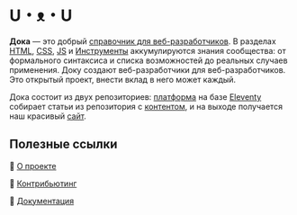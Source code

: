 # U・ᴥ・U

**Дока** — это добрый [справочник для веб-разработчиков](https://doka.guide). В разделах [HTML](https://doka.guide/html/), [CSS](https://doka.guide/css/), [JS](https://doka.guide/js/) и [Инструменты](https://doka.guide/tools/) аккумулируются знания сообщества: от формального синтаксиса и списка возможностей до реальных случаев применения. Доку создают веб-разработчики для веб-разработчиков. Это открытый проект, внести вклад в него может каждый.

Дока состоит из двух репозиториев: [платформа](https://github.com/doka-guide/platform) на базе [Eleventy](https://www.11ty.dev) собирает статьи из репозитория с [контентом](https://github.com/doka-guide/content/), и на выходе получается наш красивый [сайт](https://doka.guide/).

## Полезные ссылки

💫 [О проекте](https://github.com/doka-guide/content/blob/main/pages/about/index.md)

🚀 [Контрибьютинг](https://github.com/doka-guide/content/blob/main/docs/contributing.md)

📄 [Документация](https://github.com/doka-guide/content/tree/main/docs)
